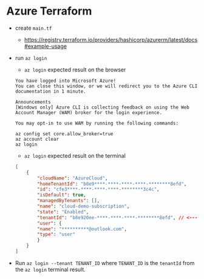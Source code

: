 # Azure Terraform

* create `main.tf`
    * https://registry.terraform.io/providers/hashicorp/azurerm/latest/docs#example-usage
* run `az login`
    * `az login` expected result on the browser
    ```
    You have logged into Microsoft Azure!
    You can close this window, or we will redirect you to the Azure CLI documentation in 1 minute.

    Announcements
    [Windows only] Azure CLI is collecting feedback on using the Web Account Manager (WAM) broker for the login experience.

    You may opt-in to use WAM by running the following commands:

    az config set core.allow_broker=true
    az account clear
    az login

    ```
    * `az login` expected result on the terminal

    ```json
    [
        {
            "cloudName": "AzureCloud",
            "homeTenantId": "b8e9****-****-****-****-********8efd",
            "id": "cfe3****-****-****-****-********3c4c",
            "isDefault": true,
            "managedByTenants": [],
            "name": "cloud-demo-subscription",
            "state": "Enabled",
            "tenantId": "b8e920ee-****-****-****-********8efd", // <--- TENANT_ID
            "user": {
            "name": "**********@outlook.com",
            "type": "user"
            }
        }
    ]
    ```

* Run `az login --tenant TENANT_ID` where `TENANT_ID` is the `tenantId` from the `az login` terminal result.